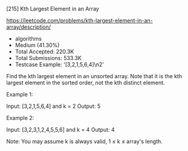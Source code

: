 [215] Kth Largest Element in an Array  

https://leetcode.com/problems/kth-largest-element-in-an-array/description/

* algorithms
* Medium (41.30%)
* Total Accepted:    220.3K
* Total Submissions: 533.3K
* Testcase Example:  '[3,2,1,5,6,4]\n2'

Find the kth largest element in an unsorted array. Note that it is the kth largest element in the sorted order, not the kth distinct element.

Example 1:


Input: [3,2,1,5,6,4] and k = 2
Output: 5


Example 2:


Input: [3,2,3,1,2,4,5,5,6] and k = 4
Output: 4

Note: 
You may assume k is always valid, 1 ≤ k ≤ array's length.

